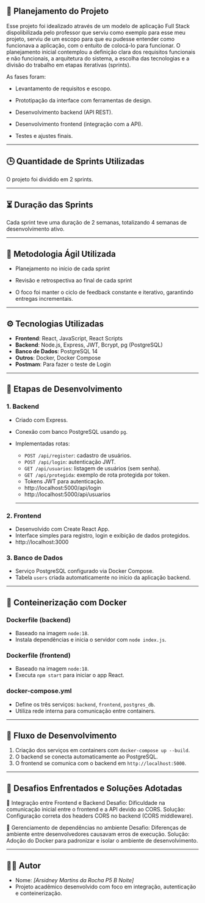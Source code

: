 ## 📌 Planejamento do Projeto

Esse projeto foi idealizado através de um modelo de aplicação Full Stack dispolibilizada pelo professor que serviu como exemplo para esse meu projeto, serviu de um escopo para que eu pudesse entender como funcionava a aplicação, com o entuito de colocá-lo para funcionar.
O planejamento inicial contemplou a definição clara dos requisitos funcionais e não funcionais, a arquitetura do sistema, a escolha das tecnologias e a divisão do trabalho em etapas iterativas (sprints).

As fases foram:

- Levantamento de requisitos e escopo.

- Prototipação da interface com ferramentas de design.

- Desenvolvimento backend (API REST).

- Desenvolvimento frontend (integração com a API).

- Testes e ajustes finais.

---

## 🕒 Quantidade de Sprints Utilizadas

O projeto foi dividido em 2 sprints.

---

## ⏳ Duração das Sprints

Cada sprint teve uma duração de 2 semanas, totalizando 4 semanas de desenvolvimento ativo.

---

## 🚀 Metodologia Ágil Utilizada


- Planejamento no início de cada sprint

- Revisão e retrospectiva ao final de cada sprint

- O foco foi manter o ciclo de feedback constante e iterativo, garantindo entregas incrementais.

---

## ⚙️ Tecnologias Utilizadas

- **Frontend**: React, JavaScript, React Scripts
- **Backend**: Node.js, Express, JWT, Bcrypt, pg (PostgreSQL)
- **Banco de Dados**: PostgreSQL 14
- **Outros**: Docker, Docker Compose
- **Postmam**: Para fazer o teste de Login
---

## 🚀 Etapas de Desenvolvimento

### 1. Backend
- Criado com Express.
- Conexão com banco PostgreSQL usando `pg`.
- Implementadas rotas:
  - `POST /api/register`: cadastro de usuários.
  - `POST /api/login`: autenticação JWT.
  - `GET /api/usuarios`: listagem de usuários (sem senha).
  - `GET /api/protegida`: exemplo de rota protegida por token.
  - Tokens JWT para autenticação.
  - http://localhost:5000/api/login
  - http://localhost:5000/api/usuarios
  
  ---

### 2. Frontend
- Desenvolvido com Create React App.
- Interface simples para registro, login e exibição de dados protegidos.
- http://localhost:3000

### 3. Banco de Dados
- Serviço PostgreSQL configurado via Docker Compose.
- Tabela `users` criada automaticamente no início da aplicação backend.

---

## 🐳 Conteinerização com Docker

### Dockerfile (backend)
- Baseado na imagem `node:18`.
- Instala dependências e inicia o servidor com `node index.js`.

### Dockerfile (frontend)
- Baseado na imagem `node:18`.
- Executa `npm start` para iniciar o app React.

### docker-compose.yml
- Define os três serviços: `backend`, `frontend`, `postgres_db`.
- Utiliza rede interna para comunicação entre containers.

---

## 🔄 Fluxo de Desenvolvimento

1. Criação dos serviços em containers com `docker-compose up --build`.
2. O backend se conecta automaticamente ao PostgreSQL.
3. O frontend se comunica com o backend em `http://localhost:5000`.

---

## 🧩 Desafios Enfrentados e Soluções Adotadas

🔹 Integração entre Frontend e Backend
Desafio: Dificuldade na comunicação inicial entre o frontend e a API devido ao CORS.
Solução: Configuração correta dos headers CORS no backend (CORS middleware).

🔹 Gerenciamento de dependências no ambiente
Desafio: Diferenças de ambiente entre desenvolvedores causavam erros de execução.
Solução: Adoção do Docker para padronizar e isolar o ambiente de desenvolvimento.

---

## 👨‍💻 Autor

- Nome: *[Arsidney Martins da Rocha P5 B Noite]*
- Projeto acadêmico desenvolvido com foco em integração, autenticação e conteinerização.

